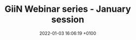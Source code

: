 ---
title:  "GiiN Webinar series - January session"
layout: webinar
date:   2022-01-03 16:06:19 +0100
categories: webinar
speakers:
  - name: Dana Branzei
    title: PhD
    institute: IFOM
    nation: Italy
    talk: "Replication-associated DNA repair and genome integrity"
    pic: /assets/speakers/2022/01/branzei.jpg
    bio: "Originally from Iaşi, Romania, Dana received her bachelor’s degree in pharmaceutical sciences and a master’s degree in molecular and cellular biology from Tohoku University in Sendai, Japan. For her PhD, she joined the lab of Takemi Enomoto to work on DNA replication and recombination in budding yeast. After a short postdoc with Kunihiro Ohta at the RIKEN laboratory in Wako (Japan), Dana took a position as a staff scientist with Marco Foiani at the Institute FIRC of Molecular Oncology (IFOM) in Milan, Italy. There, she became a junior group leader in 2008 and tenured principal investigator in 2013. From 2019, Dana is also a principal investigator at the Institute of Molecular Genetics (IGM) at CNR in Pavia. Dana was elected a member of EMBO in 2016 and has been the recipient of both a European Research Council (ERC) starting grant and an ERC consolidator grant. Her lab is interested in the mechanistic interplay of DNA damage response and chromosome structure during replication and beyond."
    website: https://www.ifom.eu/en/cancer-research/research-labs/research-lab-branzei.php
    pubmed: https://pubmed.ncbi.nlm.nih.gov/?term=Branzei+D&sort=date
  - name: Karlene Cimprich
    title: PhD, Professor of Chemical and Systems Biology
    institute: Stanford University School of Medicine
    nation: USA
    talk: "RNA Meets DNA: Dangerous Liaisons in the Genome"
    pic: /assets/speakers/2022/01/cimprich.jpg
    bio: "Karlene Cimprich is a Professor at Stanford University in the Department of Chemical and Systems Biology.  She received her PhD in chemistry from Harvard University and remained at Harvard for her postdoctoral work with Stuart Schreiber where she cloned and began to study the checkpoint kinase, ATR.  Her lab is interested in many aspects of genome instability, particularly as they relate to DNA replication. She seeks to understand the impact of replication stress signaling and DNA damage tolerance pathways on genome instability as well as the genome instability resulting from interactions between replication and transcription. Her work has also established the central importance of DNA-RNA hybrids or R-loops as a major endogenous source of replication stress and genome instability.  Dr. Cimprich serves on several editorial boards, has organized a number of international meetings and is a recipient of numerous awards.  Most recently she has been recognized as an AAAS fellow and an American Cancer Society Research Professor."
    website: https://cimprich.stanford.edu/
    pubmed: https://pubmed.ncbi.nlm.nih.gov/?term=Cimprich+K&sort=date
chairs:
  - name: Marco Saponaro
    institute: Institute of Cancer and Genomic Sciences, University of Birmingham
  - name: Francisca Lottersberger
    institute: Department of Biomedical and Clinical Sciences, Division of Molecular Medicine and Virology - Linköping University
---